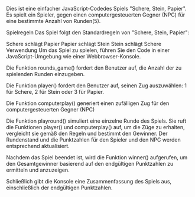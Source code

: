 Dies ist eine einfacher  JavaScript-Codedes Spiels "Schere, Stein, Papier". Es spielt ein Spieler, gegen einen computergesteuerten Gegner (NPC) für eine bestimmte Anzahl von Runden(5).

Spielregeln
Das Spiel folgt den Standardregeln von "Schere, Stein, Papier":

Schere schlägt Papier
Papier schlägt Stein
Stein schlägt Schere
Verwendung
Um das Spiel zu spielen, führen Sie den Code in einer JavaScript-Umgebung wie einer Webbrowser-Konsole.

Die Funktion rounds_game() fordert den Benutzer auf, die Anzahl der zu spielenden Runden einzugeben.

Die Funktion player() fordert den Benutzer auf, seinen Zug auszuwählen: 1 für Schere, 2 für Stein oder 3 für Papier.

Die Funktion computerplay() generiert einen zufälligen Zug für den computergesteuerten Gegner (NPC)

Die Funktion playround() simuliert eine einzelne Runde des Spiels. Sie ruft die Funktionen player() und computerplay() auf, um die Züge zu erhalten, vergleicht sie gemäß den Regeln und bestimmt den Gewinner. Der Rundenstand und die Punktzahlen für den Spieler und den NPC werden entsprechend aktualisiert.

Nachdem das Spiel beendet ist, wird die Funktion winner() aufgerufen, um den Gesamtgewinner basierend auf den endgültigen Punktzahlen zu ermitteln und anzuzeigen.

Schließlich gibt die Konsole eine Zusammenfassung des Spiels aus, einschließlich der endgültigen Punktzahlen.
